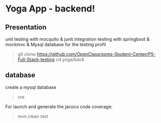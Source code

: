 # Yoga App - backend!



## Presentation
unit testing with mocquito & junit 
integration testing with springboot & mockmvc & Mysql database for the testing profil

> git clone https://github.com/OpenClassrooms-Student-Center/P5-Full-Stack-testing
> cd yoga/back
## database
create a mysql database
> cre

For launch and generate the jacoco code coverage:
> mvn clean test

